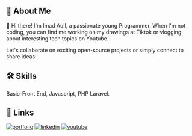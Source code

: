 
## 🚀 About Me
👋 Hi there! I'm Imad Aqil, a passionate young Programmer. When I'm not coding, you can find me working on my drawings at Tiktok or vlogging about interesting tech topics on Youtube.

Let's collaborate on exciting open-source projects or simply connect to share ideas!


## 🛠 Skills
Basic-Front End, Javascript, PHP Laravel.


## 🔗 Links
[![portfolio](https://img.shields.io/badge/portfolio-000?style=for-the-badge&logo=ko-fi&logoColor=white)](https://arashiaslan.github.io/)
[![linkedin](https://img.shields.io/badge/linkedin-0A66C2?style=for-the-badge&logo=linkedin&logoColor=white)](https://www.linkedin.com/in/imadaqilmj/)
[![youtube](https://img.shields.io/badge/youtube-red?style=for-the-badge&logo=youtube&logoColor=white)](https://www.youtube.com/@im.aqilmj)


